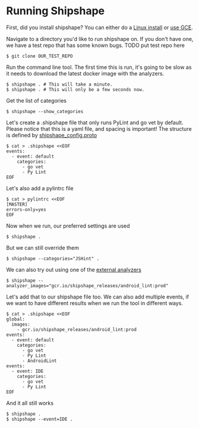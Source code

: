 <!--
// Copyright 2015 Google Inc. All rights reserved.
//
// Licensed under the Apache License, Version 2.0 (the "License");
// you may not use this file except in compliance with the License.
// You may obtain a copy of the License at
//
//   http://www.apache.org/licenses/LICENSE-2.0
//
// Unless required by applicable law or agreed to in writing, software
// distributed under the License is distributed on an "AS IS" BASIS,
// WITHOUT WARRANTIES OR CONDITIONS OF ANY KIND, either express or implied.
// See the License for the specific language governing permissions and
// limitations under the License.
-->

# Running Shipshape

First, did you install shipshape? You can either do a [Linux
install](https://github.com/google/shipshape/blob/master/shipshape/docs/linux-setup.md)
or [use
GCE](https://github.com/google/shipshape/blob/master/shipshape/docs/gce-setup.md).

Navigate to a directory you'd like to run shipshape on. If you don't have one,
we have a test repo that has some known bugs. TODO put test repo here

    $ git clone OUR_TEST_REPO

Run the command line tool. The first time this is run, it's going to be slow as
it needs to download the latest docker image with the analyzers.

    $ shipshape . # This will take a minute.
    $ shipshape . # This will only be a few seconds now.

Get the list of categories

    $ shipshape --show_categories

Let's create a .shipshape file that only runs PyLint and go vet by default.
Please notice that this is a yaml file, and spacing is important! The structure is
defined by
[shipshape_config.proto](https://github.com/google/shipshape/blob/master/shipshape/proto/shipshape_config.proto)

    $ cat > .shipshape <<EOF
    events:
      - event: default
        categories:
          - go vet
          - Py Lint
    EOF

Let's also add a pylintrc file

    $ cat > pylintrc <<EOF
    [MASTER]
    errors-only=yes
    EOF

Now when we run, our preferred settings are used

    $ shipshape .

But we can still override them

    $ shipshape --categories="JSHint" .

We can also try out using one of the [external analyzers](TODOTODO)

    $ shipshape --analyzer_images="gcr.io/shipshape_releases/android_lint:prod"

Let's add that to our shipshape file too. We can also add multiple events, if we
want to have different results when we run the tool in different ways.

    $ cat > .shipshape <<EOF
    global:
      images:
        - gcr.io/shipshape_releases/android_lint:prod
    events:
      - event: default
        categories:
          - go vet
          - Py Lint
          - AndroidLint
    events:
      - event: IDE
        categories:
          - go vet
          - Py Lint
    EOF


And it all still works

    $ shipshape .
    $ shipshape --event=IDE .

